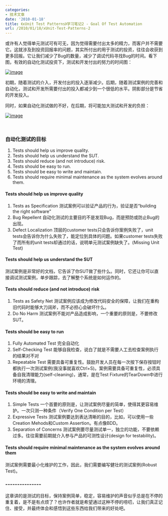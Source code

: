 ```yaml
---
categories:
- 技术文章
date: '2010-01-18'
title: 《xUnit Test Patterns》学习笔记2 - Goal Of Test Automation
url: /2010/01/18/xUnit-Test-Patterns-2
---
```



或许有人觉得单元测试可有可无，因为觉得需要付出太多的精力，而客户并不需要它。这就涉及到投资回报率的问题，其实所付出的用于测试的投资，往往会收获到更多回报。它让我们减少了Bug的数量，减少了调试代码寻找Bug的时间。看下图，有效的自动化测试投资下，测试和开发付出的努力的时间图：
  
[![image](http://images.cnblogs.com/cnblogs_com/coderzh/WindowsLiveWriter/xUnitTestPatterns2GoalOfTestAutomation_FF5C/image_thumb.png "image")](http://images.cnblogs.com/cnblogs_com/coderzh/WindowsLiveWriter/xUnitTestPatterns2GoalOfTestAutomation_FF5C/image_2.png) 

初期，随着测试的介入，开发付出的投入逐渐减少。后期，随着测试案例的完善和自动化，测试和开发所需要付出的投入都减少到一个很低的水平。阴影部分是节省的开发投入。

同时，如果自动化测试做的不好，在后期，将可能加大测试和开发的负担：
  
[![image](http://images.cnblogs.com/cnblogs_com/coderzh/WindowsLiveWriter/xUnitTestPatterns2GoalOfTestAutomation_FF5C/image_thumb_2.png "image")](http://images.cnblogs.com/cnblogs_com/coderzh/WindowsLiveWriter/xUnitTestPatterns2GoalOfTestAutomation_FF5C/image_6.png) 

&nbsp;

### 自动化测试的目标

1.  Tests should help us improve quality.
2.  Tests should help us understand the SUT.
3.  Tests should reduce (and not introduce) risk.
4.  Tests should be easy to run.
5.  Tests should be easy to write and maintain.
6.  Tests should require minimal maintenance as the system evolves around them.  

#### Tests should help us improve quality

1.  Tests as Specification 测试案例可以验证产品的行为，验证是否&#8220;building the right software&#8221;
2.  Bug Repellent 自动化测试的主要目的不是发现Bug，而是预防或防止Bug的出现。
3.  Defect Localization 顶层的customer tests只会告诉你案例失败了，unit tests会告诉你为什么失败了，能定位到具体的问题。如果customer tests失败了而所有的unit tests却通过的话，说明单元测试案例缺失了。(Missing Unit Test)  

#### Tests should help us understand the SUT

测试案例是非常好的文档，它告诉了你SUT做了些什么。同时，它还让你可以直接调试测试案例，单步跟踪，去了解整个系统是如何运作的。

#### Tests should reduce (and not introduce) risk

1.  Tests as Safety Net 测试案例应该成为修改代码安全的保障，让我们在重构旧代码时能够大刀阔斧，而不必担心会破坏什么。
2.  Do No Harm 测试案例不能对产品造成影响，一个重要的原则是，不要修改SUT。  

#### Tests should be easy to run

1.  Fully Automated Test 完全自动化
2.  Self-Checking Test 能够自我检查，说白了就是不需要人工去检查案例执行的结果对不对
3.  Repeatable Test 需要具备可重复性。鼓励开发人员在每一次按下保存按钮时都执行一次测试案例(我没事就喜欢Ctrl+S)。案例需要具备可重复性，必须具备自我清理能力(self-cleaning)，通常，是在Test Fixture的TearDown中进行环境的清理。  

#### Tests should be easy to write and maintain

1.  Simple Tests 一个首要的原则是，让测试案例尽量的简单，使得其更容易维护。一次只测一种条件（Verify One Condition per Test）
2.  Expressive Tests 测试案例要达到表达清晰的目的，比如，可以使用一些Creation Mehods和Custom Assertion。有点像BDD。
3.  Separation of Concerns 测试案例要尽量测试单一，独立的功能，不要依赖过多。往往需要前期就介入参与产品的可测性设计(design for testability)。  

#### Tests should require minimal maintenance as the system evolves around them

测试案例需要最小化维护的工作，因此，我们需要编写健壮的测试案例(Robust Test)。

### ---------------

这章讲的是测试的目标，保持案例简单，稳定，容易维护的声音似乎总是在不停的重复着，是不是有点烦了？也许作者就是希望通过这种不停的唠叨，让我们真正记住、接受，并最终体会和感悟到这些东西给我们带来的好处吧。